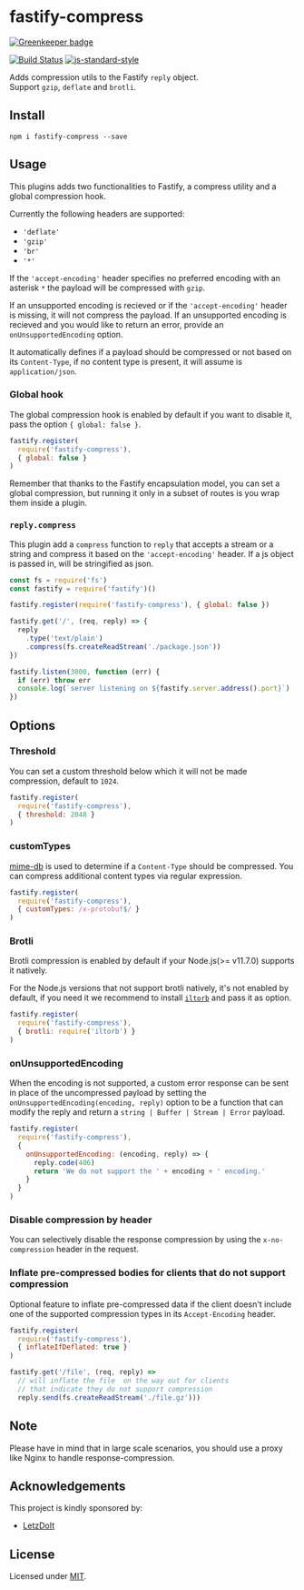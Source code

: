 # fastify-compress

[![Greenkeeper badge](https://badges.greenkeeper.io/fastify/fastify-compress.svg)](https://greenkeeper.io/)

[![Build Status](https://travis-ci.org/fastify/fastify-compress.svg?branch=master)](https://travis-ci.org/fastify/fastify-compress) [![js-standard-style](https://img.shields.io/badge/code%20style-standard-brightgreen.svg?style=flat)](http://standardjs.com/)

Adds compression utils to the Fastify `reply` object.  
Support `gzip`, `deflate` and `brotli`.

## Install
```
npm i fastify-compress --save
```

## Usage
This plugins adds two functionalities to Fastify, a compress utility and a global compression hook.

Currently the following headers are supported:
- `'deflate'`
- `'gzip'`
- `'br'`
- `'*'`

If the `'accept-encoding'` header specifies no preferred encoding with an asterisk `*` the payload will be compressed with `gzip`.

If an unsupported encoding is recieved or if the `'accept-encoding'` header is missing, it will not compress the payload. If an unsupported encoding is recieved and you would like to return an error, provide an `onUnsupportedEncoding` option.

It automatically defines if a payload should be compressed or not based on its `Content-Type`, if no content type is present, it will assume is `application/json`.

### Global hook
The global compression hook is enabled by default if you want to disable it, pass the option `{ global: false }`.
```javascript
fastify.register(
  require('fastify-compress'),
  { global: false }
)
```
Remember that thanks to the Fastify encapsulation model, you can set a global compression, but running it only in a subset of routes is you wrap them inside a plugin.

### `reply.compress`
This plugin add a `compress` function to `reply` that accepts a stream or a string and compress it based on the `'accept-encoding'` header. If a js object is passed in, will be stringified as json.  

```javascript
const fs = require('fs')
const fastify = require('fastify')()

fastify.register(require('fastify-compress'), { global: false })

fastify.get('/', (req, reply) => {
  reply
    .type('text/plain')
    .compress(fs.createReadStream('./package.json'))
})

fastify.listen(3000, function (err) {
  if (err) throw err
  console.log(`server listening on ${fastify.server.address().port}`)
})
```
## Options
### Threshold
You can set a custom threshold below which it will not be made compression, default to `1024`.
```javascript
fastify.register(
  require('fastify-compress'),
  { threshold: 2048 }
)
```
### customTypes
[mime-db](https://github.com/jshttp/mime-db) is used to determine if a `Content-Type` should be compressed. You can compress additional content types via regular expression.
```javascript
fastify.register(
  require('fastify-compress'),
  { customTypes: /x-protobuf$/ }
)
```
### Brotli
Brotli compression is enabled by default if your Node.js(>= v11.7.0) supports it natively.

For the Node.js versions that not support brotli natively, it's not enabled by default, if you need it we recommend to install [`iltorb`](https://www.npmjs.com/package/iltorb) and pass it as option.

```javascript
fastify.register(
  require('fastify-compress'),
  { brotli: require('iltorb') }
)
```

### onUnsupportedEncoding
When the encoding is not supported, a custom error response can be sent in place of the uncompressed payload by setting the `onUnsupportedEncoding(encoding, reply)` option to be a function that can modify the reply and return a `string | Buffer | Stream | Error` payload.
```javascript
fastify.register(
  require('fastify-compress'),
  {
    onUnsupportedEncoding: (encoding, reply) => {
      reply.code(406)
      return 'We do not support the ' + encoding + ' encoding.'
    }
  }
)
```

### Disable compression by header
You can selectively disable the response compression by using the `x-no-compression` header in the request.

### Inflate pre-compressed bodies for clients that do not support compression
Optional feature to inflate pre-compressed data if the client doesn't include one of the supported compression types in its `Accept-Encoding` header.
```javascript
fastify.register(
  require('fastify-compress'),
  { inflateIfDeflated: true }
)

fastify.get('/file', (req, reply) =>
  // will inflate the file  on the way out for clients
  // that indicate they do not support compression
  reply.send(fs.createReadStream('./file.gz')))
```

## Note
Please have in mind that in large scale scenarios, you should use a proxy like Nginx to handle response-compression.

## Acknowledgements
This project is kindly sponsored by:
- [LetzDoIt](http://www.letzdoitapp.com/)

## License

Licensed under [MIT](./LICENSE).
